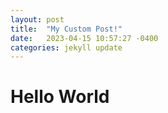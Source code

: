 ```yaml
---
layout: post
title:  "My Custom Post!"
date:   2023-04-15 10:57:27 -0400
categories: jekyll update
---
```


# Hello World